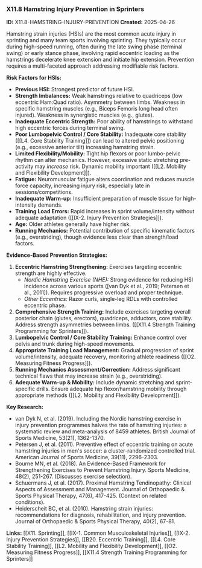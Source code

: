 ### X11.8 Hamstring Injury Prevention in Sprinters
**ID:** X11.8-HAMSTRING-INJURY-PREVENTION
**Created:** 2025-04-26

Hamstring strain injuries (HSIs) are the most common acute injury in sprinting and many team sports involving sprinting. They typically occur during high-speed running, often during the late swing phase (terminal swing) or early stance phase, involving rapid eccentric loading as the hamstrings decelerate knee extension and initiate hip extension. Prevention requires a multi-faceted approach addressing modifiable risk factors.

**Risk Factors for HSIs:**
- **Previous HSI:** Strongest predictor of future HSI.
- **Strength Imbalances:** Weak hamstrings relative to quadriceps (low eccentric Ham:Quad ratio). Asymmetry between limbs. Weakness in specific hamstring muscles (e.g., Biceps Femoris long head often injured). Weakness in synergistic muscles (e.g., glutes).
- **Inadequate Eccentric Strength:** Poor ability of hamstrings to withstand high eccentric forces during terminal swing.
- **Poor Lumbopelvic Control / Core Stability:** Inadequate core stability ([[L4. Core Stability Training]]) can lead to altered pelvic positioning (e.g., excessive anterior tilt) increasing hamstring strain.
- **Limited Flexibility/Mobility:** Tight hip flexors or poor lumbo-pelvic rhythm can alter mechanics. However, excessive static stretching pre-activity may *increase* risk. Dynamic mobility important ([[L2. Mobility and Flexibility Development]]).
- **Fatigue:** Neuromuscular fatigue alters coordination and reduces muscle force capacity, increasing injury risk, especially late in sessions/competitions.
- **Inadequate Warm-up:** Insufficient preparation of muscle tissue for high-intensity demands.
- **Training Load Errors:** Rapid increases in sprint volume/intensity without adequate adaptation ([[IX-2. Injury Prevention Strategies]]).
- **Age:** Older athletes generally have higher risk.
- **Running Mechanics:** Potential contribution of specific kinematic factors (e.g., overstriding), though evidence less clear than strength/load factors.

**Evidence-Based Prevention Strategies:**
1.  **Eccentric Hamstring Strengthening:** Exercises targeting eccentric strength are highly effective.
    - *Nordic Hamstring Exercise (NHE):* Strong evidence for reducing HSI incidence across various sports ([van Dyk et al., 2019; Petersen et al., 2011]). Requires progressive overload and proper technique.
    - *Other Eccentrics:* Razor curls, single-leg RDLs with controlled eccentric phase.
2.  **Comprehensive Strength Training:** Include exercises targeting overall posterior chain (glutes, erectors), quadriceps, adductors, core stability. Address strength asymmetries between limbs. ([[X11.4 Strength Training Programming for Sprinters]]).
3.  **Lumbopelvic Control / Core Stability Training:** Enhance control over pelvis and trunk during high-speed movements.
4.  **Appropriate Training Load Management:** Gradual progression of sprint volume/intensity, adequate recovery, monitoring athlete readiness ([[O2. Measuring Fitness Progress]]).
5.  **Running Mechanics Assessment/Correction:** Address significant technical flaws that may increase strain (e.g., overstriding).
6.  **Adequate Warm-up & Mobility:** Include dynamic stretching and sprint-specific drills. Ensure adequate hip flexor/hamstring mobility through appropriate methods ([[L2. Mobility and Flexibility Development]]).

**Key Research:**
- van Dyk N, et al. (2019). Including the Nordic hamstring exercise in injury prevention programmes halves the rate of hamstring injuries: a systematic review and meta-analysis of 8459 athletes. British Journal of Sports Medicine, 53(21), 1362-1370.
- Petersen J, et al. (2011). Preventive effect of eccentric training on acute hamstring injuries in men's soccer: a cluster-randomized controlled trial. American Journal of Sports Medicine, 39(11), 2296-2303.
- Bourne MN, et al. (2018). An Evidence-Based Framework for Strengthening Exercises to Prevent Hamstring Injury. Sports Medicine, 48(2), 251-267. (Discusses exercise selection).
- Schuermans J, et al. (2017). Proximal Hamstring Tendinopathy: Clinical Aspects of Assessment and Management. Journal of Orthopaedic & Sports Physical Therapy, 47(6), 417-425. (Context on related conditions).
- Heiderscheit BC, et al. (2010). Hamstring strain injuries: recommendations for diagnosis, rehabilitation, and injury prevention. Journal of Orthopaedic & Sports Physical Therapy, 40(2), 67-81.

**Links:** [[X11. Sprinting]], [[IX-1. Common Musculoskeletal Injuries]], [[IX-2. Injury Prevention Strategies]], [[B20. Eccentric Training]], [[L4. Core Stability Training]], [[L2. Mobility and Flexibility Development]], [[O2. Measuring Fitness Progress]], [[X11.4 Strength Training Programming for Sprinters]]